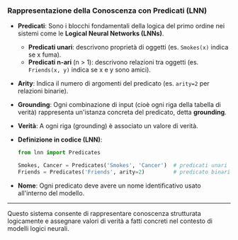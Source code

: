 ### **Rappresentazione della Conoscenza con Predicati (LNN)**

* **Predicati**: Sono i blocchi fondamentali della logica del primo ordine nei sistemi come le **Logical Neural Networks (LNNs)**.

  * **Predicati unari**: descrivono proprietà di oggetti (es. `Smokes(x)` indica se x fuma).
  * **Predicati n-ari** (n > 1): descrivono relazioni tra oggetti (es. `Friends(x, y)` indica se x e y sono amici).

* **Arity**: Indica il numero di argomenti del predicato (es. `arity=2` per relazioni binarie).

* **Grounding**: Ogni combinazione di input (cioè ogni riga della tabella di verità) rappresenta un'istanza concreta del predicato, detta **grounding**.

* **Verità**: A ogni riga (grounding) è associato un valore di verità.

* **Definizione in codice (LNN)**:

  ```python
  from lnn import Predicates

  Smokes, Cancer = Predicates('Smokes', 'Cancer')  # predicati unari
  Friends = Predicates('Friends', arity=2)         # predicato binario
  ```

* **Nome**: Ogni predicato deve avere un nome identificativo usato all'interno del modello.

---

Questo sistema consente di rappresentare conoscenza strutturata logicamente e assegnare valori di verità a fatti concreti nel contesto di modelli logici neurali.
